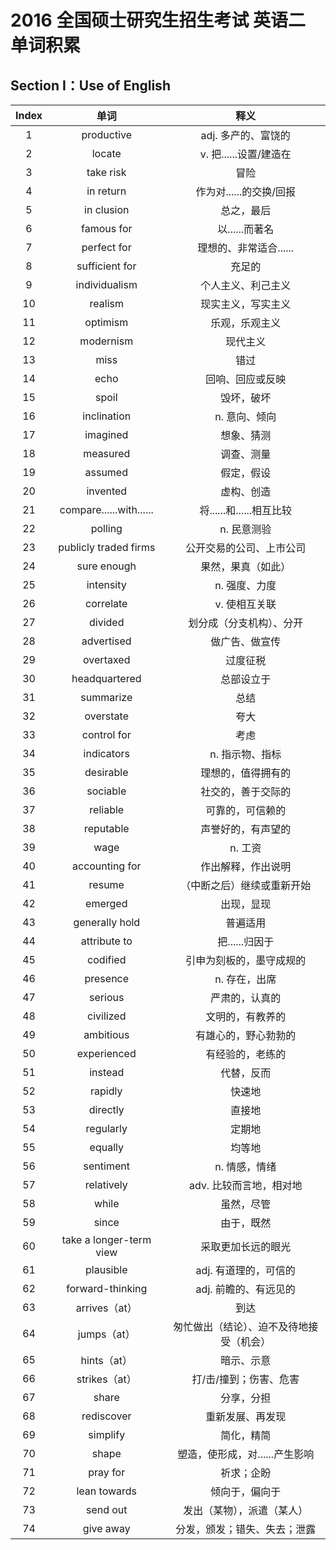 # 2016 全国硕士研究生招生考试 英语二 单词积累

## Section I：Use of English

| Index |          单词           |                   释义                   |
| :---: | :---------------------: | :--------------------------------------: |
|   1   |       productive        |           adj. 多产的、富饶的            |
|   2   |         locate          |          v. 把......设置/建造在          |
|   3   |        take risk        |                   冒险                   |
|   4   |        in return        |         作为对......的交换/回报          |
|   5   |       in clusion        |                总之，最后                |
|   6   |       famous for        |              以......而著名              |
|   7   |       perfect for       |          理想的、非常适合......          |
|   8   |     sufficient for      |                  充足的                  |
|   9   |      individualism      |            个人主义、利己主义            |
|  10   |         realism         |            现实主义，写实主义            |
|  11   |        optimism         |              乐观，乐观主义              |
|  12   |        modernism        |                 现代主义                 |
|  13   |          miss           |                   错过                   |
|  14   |          echo           |             回响、回应或反映             |
|  15   |          spoil          |                毁坏，破坏                |
|  16   |       inclination       |              n. 意向、倾向               |
|  17   |        imagined         |                想象、猜测                |
|  18   |        measured         |                调查、测量                |
|  19   |         assumed         |                假定，假设                |
|  20   |        invented         |                虚构、创造                |
|  21   | compare......with...... |         将......和......相互比较         |
|  22   |         polling         |               n. 民意测验                |
|  23   |  publicly traded firms  |         公开交易的公司、上市公司         |
|  24   |       sure enough       |            果然，果真（如此）            |
|  25   |        intensity        |              n. 强度、力度               |
|  26   |        correlate        |              v. 使相互关联               |
|  27   |         divided         |         划分成（分支机构）、分开         |
|  28   |       advertised        |              做广告、做宣传              |
|  29   |        overtaxed        |                 过度征税                 |
|  30   |      headquartered      |                总部设立于                |
|  31   |        summarize        |                   总结                   |
|  32   |        overstate        |                   夸大                   |
|  33   |       control for       |                   考虑                   |
|  34   |       indicators        |             n. 指示物、指标              |
|  35   |        desirable        |            理想的，值得拥有的            |
|  36   |        sociable         |            社交的，善于交际的            |
|  37   |        reliable         |             可靠的，可信赖的             |
|  38   |        reputable        |            声誉好的，有声望的            |
|  39   |          wage           |                 n. 工资                  |
|  40   |     accounting for      |            作出解释，作出说明            |
|  41   |         resume          |        （中断之后）继续或重新开始        |
|  42   |         emerged         |                出现，显现                |
|  43   |     generally hold      |                 普遍适用                 |
|  44   |      attribute to       |              把......归因于              |
|  45   |        codified         |         引申为刻板的，墨守成规的         |
|  46   |        presence         |              n. 存在，出席               |
|  47   |         serious         |              严肃的，认真的              |
|  48   |        civilized        |             文明的，有教养的             |
|  49   |        ambitious        |           有雄心的，野心勃勃的           |
|  50   |       experienced       |             有经验的，老练的             |
|  51   |         instead         |                代替，反而                |
|  52   |         rapidly         |                  快速地                  |
|  53   |        directly         |                  直接地                  |
|  54   |        regularly        |                  定期地                  |
|  55   |         equally         |                  均等地                  |
|  56   |        sentiment        |              n. 情感，情绪               |
|  57   |       relatively        |         adv. 比较而言地，相对地          |
|  58   |          while          |                虽然，尽管                |
|  59   |          since          |                由于，既然                |
|  60   | take a longer-term view |            采取更加长远的眼光            |
|  61   |        plausible        |          adj. 有道理的，可信的           |
|  62   |    forward-thinking     |          adj. 前瞻的、有远见的           |
|  63   |      arrives（at）      |                   到达                   |
|  64   |       jumps（at）       | 匆忙做出（结论）、迫不及待地接受（机会） |
|  65   |       hints（at）       |                暗示、示意                |
|  66   |      strikes（at）      |          打/击/撞到；伤害、危害          |
|  67   |          share          |                分享，分担                |
|  68   |       rediscover        |             重新发展、再发现             |
|  69   |        simplify         |                简化，精简                |
|  70   |          shape          |      塑造，使形成，对......产生影响      |
|  71   |        pray for         |                祈求；企盼                |
|  72   |      lean towards       |              倾向于，偏向于              |
|  73   |        send out         |        发出（某物），派遣（某人）        |
|  74   |        give away        |       分发，颁发；错失、失去；泄露       |